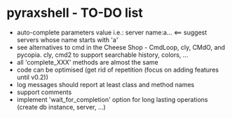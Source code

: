 pyraxshell - TO-DO list
======

* auto-complete parameters value
  i.e.: server name:a<TAB>... <== suggest servers whose name starts with 'a'
* see alternatives to cmd in the Cheese Shop - CmdLoop, cly, CMdO, and pycopia. cly, cmd2 to support
  searchable history, colors, ...
* all 'complete_XXX' methods are almost the same
* code can be optimised (get rid of repetition (focus on adding features until v0.2))
* log messages should report at least class and method names
* support comments
* implement 'wait_for_completion' option for long lasting operations (create db instance, server, ...)

